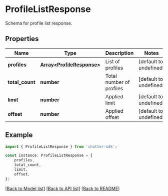 # ProfileListResponse

Schema for profile list response.

## Properties

Name | Type | Description | Notes
------------ | ------------- | ------------- | -------------
**profiles** | [**Array&lt;ProfileResponse&gt;**](ProfileResponse.md) | List of profiles | [default to undefined]
**total_count** | **number** | Total number of profiles | [default to undefined]
**limit** | **number** | Applied limit | [default to undefined]
**offset** | **number** | Applied offset | [default to undefined]

## Example

```typescript
import { ProfileListResponse } from 'chatter-sdk';

const instance: ProfileListResponse = {
    profiles,
    total_count,
    limit,
    offset,
};
```

[[Back to Model list]](../README.md#documentation-for-models) [[Back to API list]](../README.md#documentation-for-api-endpoints) [[Back to README]](../README.md)
